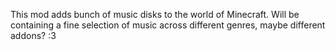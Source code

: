This mod adds bunch of music disks to the world of Minecraft.
Will be containing a fine selection of music across different genres, maybe different addons? :3